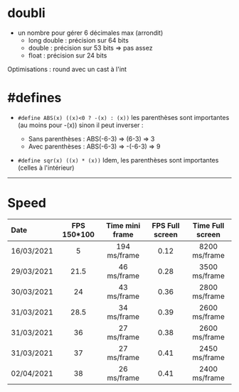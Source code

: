 
# doubli

- un nombre pour gérer 6 décimales max (arrondit)
  - long double : précision sur 64 bits
  - double : précision sur 53 bits => pas assez
  - float : précision sur 24 bits

Optimisations :
round avec un cast à l'int

# #defines

- `#define ABS(x) ((x)<0 ? -(x) : (x))`
les parenthèses sont importantes (au moins pour -(x))
sinon il peut inverser :
  - Sans parenthèses : ABS(-6-3) => (6-3)   => 3
  - Avec parenthèses : ABS(-6-3) => -(-6-3) => 9

- `#define sqr(x) ((x) * (x))`
Idem, les parenthèses sont importantes (celles à l'intérieur)

---

# Speed

| Date       | FPS 150*100 | Time mini frame | FPS Full screen | Time Full screen |
| :--------- | :---------: | :-------------: | :-------------: | :--------------: |
| 16/03/2021 |      5      |  194 ms/frame   |      0.12       |  8200 ms/frame   |
| 29/03/2021 |    21.5     |   46 ms/frame   |      0.28       |  3500 ms/frame   |
| 30/03/2021 |     24      |   43 ms/frame   |      0.36       |  2800 ms/frame   |
| 31/03/2021 |    28.5     |   34 ms/frame   |      0.39       |  2600 ms/frame   |
| 31/03/2021 |     36      |   27 ms/frame   |      0.38       |  2600 ms/frame   |
| 31/03/2021 |     37      |   27 ms/frame   |      0.41       |  2450 ms/frame   |
| 02/04/2021 |     38      |   26 ms/frame   |      0.41       |  2400 ms/frame   |
